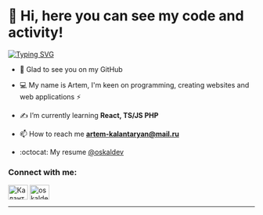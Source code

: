  

# 👋 Hi, here you can see my code and activity!
 [![Typing SVG](https://readme-typing-svg.herokuapp.com?color=%2336BCF7&lines=frontend+developer)](https://git.io/typing-svg)
- 💬 Glad to see you on my GitHub 

- 💻 My name is Artem, I'm keen on programming, creating websites and web applications ⚡

- ✍️ I’m currently learning **React, TS/JS PHP**

- 📫 How to reach me **artem-kalantaryan@mail.ru**

- :octocat: My resume [@oskaldev](https://oskaldev.github.io/)

<h3 align="left">Connect with me:</h3>
<p align="left">
 <a href="https://vk.com/localzet" target="blank"><img align="center" src="https://raw.githubusercontent.com/rahuldkjain/github-profile-readme-generator/master/src/images/icons/Social/vk.svg" alt="Калантарян Артём" height="30" width="40" /></a>
<a href="https://t.me/oskaldev" target="blank"><img align="center" src="https://www.svgrepo.com/download/343522/telegram-communication-chat-interaction-network-connection.svg" alt="oskaldev" height="30" width="40" /></a>

---

